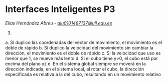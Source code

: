# Interfaces Inteligentes P3
*Elías Hernández Abreu - alu0101487137@ull.edu.es*

3)
a. Si duplico las coordenadas del vector de movimiento, el movimiento es el doble de rápido
b. Si duplico la velocidad del movimiento sin cambiar la dirección, el movimiento es el doble de rápido
c. Si la velocidad que uso es menor que 1, se mueve más lento
d. Si el cubo tiene y>0, el cubo está por encima del plano xz
e. En el sistema global siempre se moverá en la dirección indicada, en el sistema local, al rotar el cubo, la dirección especificada es relativa a la del cubo, resultando en un movimiento relativo

